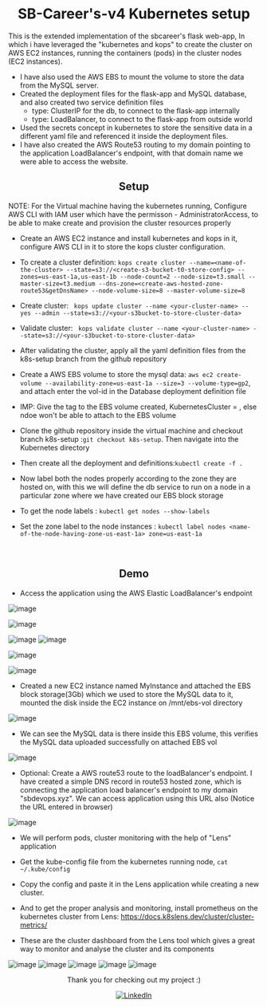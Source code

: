 <div align="center">
  <h1>SB-Career's-v4 Kubernetes setup</h1>
</div>
This is the extended implementation of the sbcareer's flask web-app, In which i have leveraged the "kubernetes and kops" to create the cluster on AWS EC2 instances, running the containers (pods) in the cluster nodes (EC2 instances). 

- I have also used the AWS EBS to mount the volume to store the data from the MySQL server. 
- Created the deployment files for the flask-app and MySQL database, and also created two service definition files
  - type: ClusterIP for the db, to connect to the flask-app internally
  - type: LoadBalancer, to connect to the flask-app from outside world
- Used the secrets concept in kubernetes to store the sensitive data in a different yaml file and referenced it inside the deployment files.
- I have also created the AWS Route53 routing to my domain pointing to the application LoadBalancer's endpoint, with that domain name we were able to access the website.


<div align="center">
  <h2>Setup</h2>
</div>

NOTE: For the Virtual machine having the kubernetes running, Configure AWS CLI with IAM user which have the permisson - AdministratorAccess, to be able to make create and provision the cluster resources properly
- Create an AWS EC2 instance and install kubernetes and kops in it, configure AWS CLI in it to store the kops cluster configuration.

- To create a cluster definition: 
``` kops create cluster --name=<name-of-the-cluster> --state=s3://<create-s3-bucket-t0-store-config> --zones=us-east-1a,us-east-1b --node-count=2 --node-size=t3.small --master-size=t3.medium --dns-zone=<create-aws-hosted-zone-route53&getDnsName> --node-volume-size=8 --master-volume-size=8 ```

- Create cluster:  ```  kops update cluster --name <your-cluster-name> --yes --admin --state=s3://<your-s3bucket-to-store-cluster-data> ```

- Validate cluster: ```  kops validate cluster --name <your-cluster-name> --state=s3://<your-s3bucket-to-store-cluster-data> ```

- After validating the cluster, apply all the yaml definition files from the k8s-setup branch from the github repository

- Create a AWS EBS volume to store the mysql data: ```aws ec2 create-volume --availability-zone=us-east-1a --size=3 --volume-type=gp2```, and attach enter the vol-id in the Database deployment definition file

- IMP: Give the tag to the EBS volume created,  KubernetesCluster = <Your-kubernetes-cluster-name-defined-at-kops-clusterCreation-stage>, else ndoe won't be able to attach to the EBS volume

- Clone the github repository inside the virtual machine and checkout branch k8s-setup :``` git checkout k8s-setup ```. Then navigate into the Kubernetes directory

- Then create all the deployment and definitions:```kubectl create -f .```

- Now label both the nodes properly according to the zone they are hosted on, with this we will define the db service to run on a node in a particular zone where we have created our EBS block storage

- To get the node labels : ```kubectl get nodes --show-labels```

- Set the zone label to the node instances : ```kubectl label nodes <name-of-the-node-having-zone-us-east-1a> zone=us-east-1a```


<br>
<div align="center">
  <h2>Demo</h2>
</div>

- Access the application using the AWS Elastic LoadBalancer's endpoint

![image](https://github.com/user-attachments/assets/211c54e4-a25c-4d3a-8ba0-a6935aa86e38)

![image](https://github.com/user-attachments/assets/9b19dc6a-bd9a-454c-b01d-d576fbbb36c9)

![image](https://github.com/user-attachments/assets/458e4fb5-95ab-418c-93b4-8c07ec795333)
![image](https://github.com/user-attachments/assets/b8204f72-0248-49f7-a3e7-4b1246014558)

![image](https://github.com/user-attachments/assets/99d3f511-bb4a-48ec-9b90-36f593fecded)

![image](https://github.com/user-attachments/assets/b6115376-877c-42b0-8da1-c38453d12a56)

- Created a new EC2 instance named MyInstance and attached the EBS block storage(3Gb) which we used to store the MySQL data to it, mounted the disk inside the EC2 instance on /mnt/ebs-vol directory

![image](https://github.com/user-attachments/assets/f42a7480-5f97-4bc8-930f-9b6a1e04af00)

- We can see the MySQL data is there inside this EBS volume, this verifies the MySQL data uploaded successfully on attached EBS vol 

![image](https://github.com/user-attachments/assets/cee20e35-bfc4-487d-a061-b6348521e301)

- Optional: Create a AWS route53 route to the loadBalancer's endpoint. I have created a simple DNS record in route53 hosted zone, which is connecting the application load balancer's endpoint to my domain "sbdevops.xyz". We can access application using this URL also (Notice the URL entered in browser)

![image](https://github.com/user-attachments/assets/7c94e165-0e5d-4f49-bf63-1f2a81b0bf5a)

- We will perform pods, cluster monitoring with the help of "Lens" application

- Get the kube-config file from the kubernetes running node, ```cat ~/.kube/config```

- Copy the config and paste it in the Lens application while creating a new cluster.

- And to get the proper analysis and monitoring, install prometheus on the kubernetes cluster from Lens: https://docs.k8slens.dev/cluster/cluster-metrics/

- These are the cluster dashboard from the Lens tool which gives a great way to monitor and analyse the cluster and its components

![image](https://github.com/user-attachments/assets/c0fe224c-bd41-497f-86f9-aebaab23574e)
![image](https://github.com/user-attachments/assets/c0da7245-10c8-4dcd-9607-61178c8b8ace)
![image](https://github.com/user-attachments/assets/85460fa1-2664-45df-8781-b97b611a4098)
![image](https://github.com/user-attachments/assets/66af1844-e5c1-4637-bb5d-b378e788ecb6)
![image](https://github.com/user-attachments/assets/3967af98-d42d-4f08-b32a-a7f95184ae00)

<div align="center">
<p>Thank you for checking out my project :) </p>
</div>

<div align="center">
  <a href="https://www.linkedin.com/in/sarthak-bokade-1a0321224/">
    <img alt="LinkedIn" src="https://img.shields.io/badge/Connect_with_me-blue?logo=linkedin&logoColor=white">
  </a>
</div>
